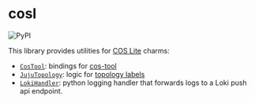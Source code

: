 # cosl
![PyPI](https://img.shields.io/pypi/v/cosl)

This library provides utilities for
[COS Lite](https://github.com/canonical/cos-lite-bundle/) charms:

- [`CosTool`](src/cosl/cos_tool.py): bindings for
  [cos-tool](https://github.com/canonical/cos-tool)
- [`JujuTopology`](src/cosl/juju_topology.py): logic for
  [topology labels](https://ubuntu.com/blog/model-driven-observability-part-2-juju-topology-metrics)
- [`LokiHandler`](src/cosl/loki_logger.py): python logging handler that forwards logs to a Loki push api endpoint.

